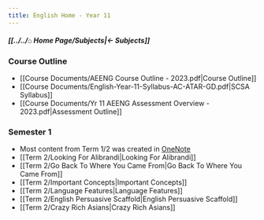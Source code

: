 ```yaml
---
title: English Home - Year 11
---
```


##### [[../../⌂ Home Page/Subjects|← Subjects]]

### Course Outline
- [[Course Documents/AEENG Course Outline - 2023.pdf|Course Outline]]
- [[Course Documents/English-Year-11-Syllabus-AC-ATAR-GD.pdf|SCSA Syllabus]]
- [[Course Documents/Yr 11 AEENG Assessment Overview - 2023.pdf|Assessment Outline]]

### Semester 1
- Most content from Term 1/2 was created in [OneNote](https://educationwaeduau-my.sharepoint.com/personal/ajay_bisnath_student_education_wa_edu_au/_layouts/OneNote.aspx?id=%2Fpersonal%2Fajay_bisnath_student_education_wa_edu_au%2FDocuments%2F2023%20Notes&wd=target%28Bajay%20Bapproved%20Notes%2FChemistry%20%F0%9F%A7%AA.one%7C44C03AFB-DBA4-40D6-9A57-FB2EBA28539B%2F%29)
- [[Term 2/Looking For Alibrandi|Looking For Alibrandi]]
- [[Term 2/Go Back To Where You Came From|Go Back To Where You Came From]]
- [[Term 2/Important Concepts|Important Concepts]]
- [[Term 2/Language Features|Language Features]]
- [[Term 2/English Persuasive Scaffold|English Persuasive Scaffold]]
- [[Term 2/Crazy Rich Asians|Crazy Rich Asians]]
